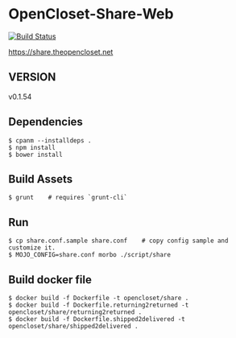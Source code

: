 # OpenCloset-Share-Web #

[![Build Status](https://travis-ci.org/opencloset/monitor.svg?branch=v0.1.54)](https://travis-ci.org/opencloset/OpenCloset-Share-Web)

https://share.theopencloset.net

## VERSION ##

v0.1.54

## Dependencies ##

    $ cpanm --installdeps .
    $ npm install
    $ bower install

## Build Assets ##

    $ grunt    # requires `grunt-cli`

## Run ##

    $ cp share.conf.sample share.conf    # copy config sample and customize it.
    $ MOJO_CONFIG=share.conf morbo ./script/share

## Build docker file ##

    $ docker build -f Dockerfile -t opencloset/share .
    $ docker build -f Dockerfile.returning2returned -t opencloset/share/returning2returned .
    $ docker build -f Dockerfile.shipped2delivered -t opencloset/share/shipped2delivered .
